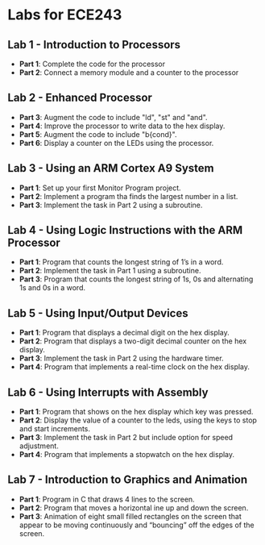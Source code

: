 # Labs for ECE243
## Lab 1 - Introduction to Processors
* **Part 1**: Complete the code for the processor
* **Part 2**: Connect a memory module and a counter to the processor

## Lab 2 - Enhanced Processor
* **Part 3**: Augment the code to include "ld", "st" and "and".
* **Part 4**: Improve the processor to write data to the hex display.
* **Part 5**: Augment the code to include "b{cond}".
* **Part 6**: Display a counter on the LEDs using the processor.

## Lab 3 - Using an ARM Cortex A9 System
* **Part 1**: Set up your first Monitor Program project.
* **Part 2**: Implement a program tha finds the largest number in a list.
* **Part 3**: Implement the task in Part 2 using a subroutine.

## Lab 4 - Using Logic Instructions with the ARM Processor
* **Part 1**: Program that counts the longest string of 1’s in a word.
* **Part 2**: Implement the task in Part 1 using a subroutine.
* **Part 3**: Program that counts the longest string of 1s, 0s and alternating 1s and 0s in a word.

## Lab 5 - Using Input/Output Devices
* **Part 1**: Program that displays a decimal digit on the hex display.
* **Part 2**: Program that displays a two-digit decimal counter on the hex display.
* **Part 3**: Implement the task in Part 2 using the hardware timer.
* **Part 4**: Program that implements a real-time clock on the hex display.

## Lab 6 - Using Interrupts with Assembly
* **Part 1**: Program that shows on the hex display which key was pressed.
* **Part 2**: Display the value of a counter to the leds, using the keys to stop and start increments.
* **Part 3**: Implement the task in Part 2 but include option for speed adjustment.
* **Part 4**: Program that implements a stopwatch on the hex display.

## Lab 7 - Introduction to Graphics and Animation
* **Part 1**: Program in C that draws 4 lines to the screen.
* **Part 2**: Program that moves a horizontal ine up and down the screen.
* **Part 3**: Animation of eight small filled rectangles on the screen that appear to be moving continuously and “bouncing” off the edges of the screen.

